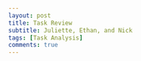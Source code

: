 ```yaml
---
layout: post
title: Task Review
subtitle: Juliette, Ethan, and Nick
tags: [Task Analysis]
comments: true
---
```

### 
